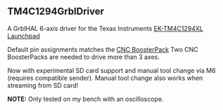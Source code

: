 ## TM4C1294GrblDriver

A GrblHAL 6-axis driver for the Texas Instruments [EK-TM4C1294XL Launchpad](http://www.ti.com/tool/EK-TM4C1294XL#)

Default pin assignments matches the [CNC BoosterPack](https://github.com/terjeio/CNC_Boosterpack)
Two CNC BoosterPacks are needed to drive more than 3 axes.

Now with experimental SD card support and manual tool change via M6 (requires compatible sender). 
Manual tool change also works when streaming from SD card!

__NOTE:__ Only tested on my bench with an oscilloscope.
